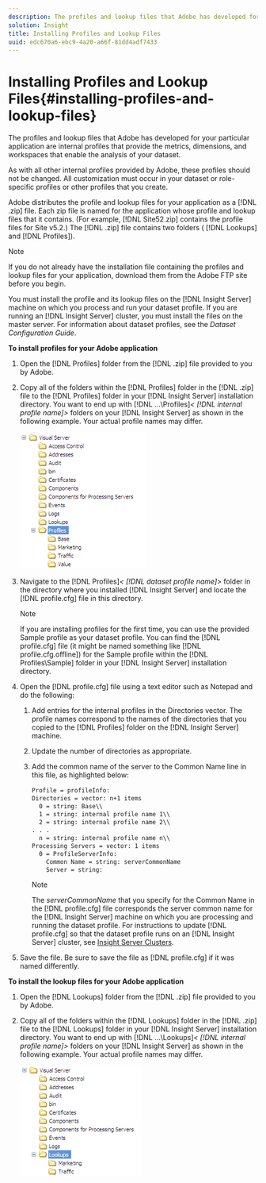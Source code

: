 ```yaml
---
description: The profiles and lookup files that Adobe has developed for your particular application are internal profiles that provide the metrics, dimensions, and workspaces that enable the analysis of your dataset.
solution: Insight
title: Installing Profiles and Lookup Files
uuid: edc670a6-ebc9-4a20-a66f-81dd4adf7433
---
```


# Installing Profiles and Lookup Files{#installing-profiles-and-lookup-files}

The profiles and lookup files that Adobe has developed for your particular application are internal profiles that provide the metrics, dimensions, and workspaces that enable the analysis of your dataset.

As with all other internal profiles provided by Adobe, these profiles should not be changed. All customization must occur in your dataset or role-specific profiles or other profiles that you create.

Adobe distributes the profile and lookup files for your application as a [!DNL .zip] file. Each zip file is named for the application whose profile and lookup files that it contains. (For example, [!DNL Site52.zip] contains the profile files for Site v5.2.) The [!DNL .zip] file contains two folders ( [!DNL Lookups] and [!DNL Profiles]).

>[!NOTE]
>
>If you do not already have the installation file containing the profiles and lookup files for your application, download them from the Adobe FTP site before you begin.

You must install the profile and its lookup files on the [!DNL Insight Server] machine on which you process and run your dataset profile. If you are running an [!DNL Insight Server] cluster, you must install the files on the master server. For information about dataset profiles, see the *Dataset Configuration Guide*.

**To install profiles for your Adobe application**

1. Open the [!DNL Profiles] folder from the [!DNL .zip] file provided to you by Adobe. 

1. Copy all of the folders within the [!DNL Profiles] folder in the [!DNL .zip] file to the [!DNL Profiles] folder in your [!DNL Insight Server] installation directory. You want to end up with [!DNL ...\Profiles\]*< [!DNL internal profile name]>* folders on your [!DNL Insight Server] as shown in the following example. Your actual profile names may differ.

   ![](assets/win_installprofiles.png)

1. Navigate to the [!DNL Profiles\]*< [!DNL dataset profile name]>* folder in the directory where you installed [!DNL Insight Server] and locate the [!DNL profile.cfg] file in this directory.

   >[!NOTE]
   >
   >If you are installing profiles for the first time, you can use the provided Sample profile as your dataset profile. You can find the [!DNL profile.cfg] file (it might be named something like [!DNL profile.cfg.offline]) for the Sample profile within the [!DNL Profiles\Sample] folder in your [!DNL Insight Server] installation directory.

1. Open the [!DNL profile.cfg] file using a text editor such as Notepad and do the following:

    1. Add entries for the internal profiles in the Directories vector. The profile names correspond to the names of the directories that you copied to the [!DNL Profiles] folder on the [!DNL Insight Server] machine. 
    
    1. Update the number of directories as appropriate. 
    1. Add the common name of the server to the Common Name line in this file, as highlighted below:     
    
       ```    
       Profile = profileInfo: 
       Directories = vector: n+1 items
         0 = string: Base\\
         1 = string: internal profile name 1\\
         2 = string: internal profile name 2\\
       . . .
         n = string: internal profile name n\\
       Processing Servers = vector: 1 items
         0 = ProfileServerInfo: 
           Common Name = string: serverCommonName
           Server = string: 
       ```

       >[!NOTE]
       >
       >The *serverCommonName* that you specify for the Common Name in the [!DNL profile.cfg] file corresponds the server common name for the [!DNL Insight Server] machine on which you are processing and running the dataset profile. For instructions to update [!DNL profile.cfg] so that the dataset profile runs on an [!DNL Insight Server] cluster, see [Insight Server Clusters](../../../../home/c-inst-svr/c-install-ins-svr/c-ins-svr-clstrs/c-ins-svr-clstrs.md#concept-7990434e7d8f42bab089d3024b96586b).

1. Save the file. Be sure to save the file as [!DNL profile.cfg] if it was named differently.

**To install the lookup files for your Adobe application**

1. Open the [!DNL Lookups] folder from the [!DNL .zip] file provided to you by Adobe. 

1. Copy all of the folders within the [!DNL Lookups] folder in the [!DNL .zip] file to the [!DNL Lookups] folder in your [!DNL Insight Server] installation directory. You want to end up with [!DNL ...\Lookups\]*< [!DNL internal profile name]>* folders on your [!DNL Insight Server] as shown in the following example. Your actual profile names may differ.

   ![](assets/win_installLookups.png)

